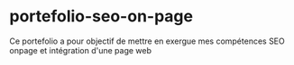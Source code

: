 # portefolio-seo-on-page
Ce portefolio a pour objectif de mettre en exergue mes compétences SEO onpage et intégration d'une page web
